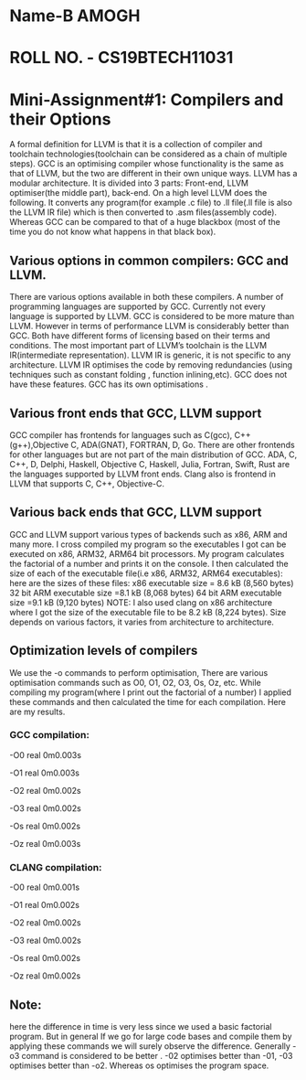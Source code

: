 # Name-B AMOGH
# ROLL NO. - CS19BTECH11031
# Mini-Assignment#1: Compilers and their Options
A formal definition for LLVM is that it is a collection of compiler and toolchain technologies(toolchain can be considered as a chain of multiple steps). GCC is an optimising compiler whose functionality is the same as that of LLVM, but the two are different in their own unique ways. LLVM has a modular architecture. It is divided into 3 parts: Front-end, LLVM optimiser(the middle part), back-end. On a high level LLVM does the following. It converts any program(for example .c file) to .ll file(.ll file is also the LLVM IR file) which is then converted to .asm files(assembly code). Whereas GCC can be compared to that of a huge blackbox (most of the time you do not know what happens in that black box).

## Various options in common compilers: GCC and LLVM. 
There are various options available in both these compilers. A number of programming languages are supported by GCC. Currently not every language is supported by LLVM. GCC is considered to be more mature than LLVM. However in terms of performance LLVM is considerably better than GCC. Both have different forms of licensing based on their terms and conditions. The most important part of LLVM’s toolchain is the LLVM IR(intermediate representation). LLVM IR is generic, it is not specific to any architecture. LLVM IR optimises the code by removing redundancies (using techniques such as constant folding , function inlining,etc). GCC does not have these features. GCC has its own optimisations .

## Various front ends that GCC, LLVM support
GCC compiler has frontends for languages such as C(gcc), C++(g++),Objective C, ADA(GNAT), FORTRAN, D, Go. There are other frontends for other languages but are not part of the main distribution of GCC. ADA, C, C++, D, Delphi, Haskell, Objective C, Haskell, Julia, Fortran, Swift, Rust are the languages supported by LLVM  front ends. Clang also is frontend in LLVM that supports C, C++, Objective-C. 

## Various back ends that GCC, LLVM support
GCC and LLVM support various types of backends such as x86, ARM and many more. I cross compiled my program so the executables I got can be executed on x86, ARM32, ARM64 bit processors. My program calculates the factorial of a number and prints it on the console. I then calculated the size of each of the executable file(i.e x86, ARM32, ARM64 executables): here are the sizes of these files:
x86 executable size = 8.6 kB (8,560 bytes)
32 bit ARM executable size =8.1 kB (8,068 bytes)
64 bit ARM executable size =9.1 kB (9,120 bytes)
NOTE: I also used clang on x86 architecture where I got the size of the executable file to be 8.2 kB (8,224 bytes).
Size depends on various factors, it varies from architecture to architecture.

## Optimization levels of compilers
We use the -o commands to perform optimisation, There are various optimisation commands such as O0, O1, O2, O3,  Os, Oz, etc. While compiling my program(where I print out the factorial of a number) I applied these commands and then calculated the time for each compilation. Here are my results. 

### GCC compilation:
-O0   real    0m0.003s

-O1   real    0m0.003s

-O2   real    0m0.002s

-O3   real    0m0.002s

-Os   real    0m0.002s

-Oz   real    0m0.003s

### CLANG compilation:
-O0   real    0m0.001s

-O1   real    0m0.002s

-O2   real    0m0.002s

-O3   real    0m0.002s

-Os   real    0m0.002s

-Oz   real    0m0.002s

## Note: 
here the difference in time is very less since we used a basic factorial program. But in  general If we go for large code bases and compile them by applying these commands we will surely observe the difference. Generally -o3 command is considered to be better . -02 optimises better than -01, -03 optimises better than -o2. Whereas os optimises the program space.




